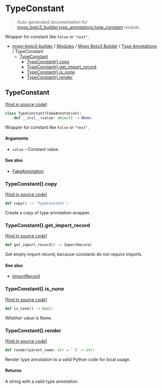 # TypeConstant

> Auto-generated documentation for [mypy_boto3_builder.type_annotations.type_constant](https://github.com/vemel/mypy_boto3_builder/blob/main/mypy_boto3_builder/type_annotations/type_constant.py) module.

Wrapper for constant like `False` or `"test"`.

- [mypy-boto3-builder](../../README.md#mypy_boto3_builder) / [Modules](../../MODULES.md#mypy-boto3-builder-modules) / [Mypy Boto3 Builder](../index.md#mypy-boto3-builder) / [Type Annotations](index.md#type-annotations) / TypeConstant
    - [TypeConstant](#typeconstant)
        - [TypeConstant().copy](#typeconstantcopy)
        - [TypeConstant().get_import_record](#typeconstantget_import_record)
        - [TypeConstant().is_none](#typeconstantis_none)
        - [TypeConstant().render](#typeconstantrender)

## TypeConstant

[[find in source code]](https://github.com/vemel/mypy_boto3_builder/blob/main/mypy_boto3_builder/type_annotations/type_constant.py#L8)

```python
class TypeConstant(FakeAnnotation):
    def __init__(value: object) -> None:
```

Wrapper for constant like `False` or `"test"`.

#### Arguments

- `value` - Constant value.

#### See also

- [FakeAnnotation](fake_annotation.md#fakeannotation)

### TypeConstant().copy

[[find in source code]](https://github.com/vemel/mypy_boto3_builder/blob/main/mypy_boto3_builder/type_annotations/type_constant.py#L37)

```python
def copy() -> 'TypeConstant':
```

Create a copy of type annotation wrapper.

### TypeConstant().get_import_record

[[find in source code]](https://github.com/vemel/mypy_boto3_builder/blob/main/mypy_boto3_builder/type_annotations/type_constant.py#L31)

```python
def get_import_record() -> ImportRecord:
```

Get empty import record, because constants do not require imports.

#### See also

- [ImportRecord](../import_helpers/import_record.md#importrecord)

### TypeConstant().is_none

[[find in source code]](https://github.com/vemel/mypy_boto3_builder/blob/main/mypy_boto3_builder/type_annotations/type_constant.py#L43)

```python
def is_none() -> bool:
```

Whether value is None.

### TypeConstant().render

[[find in source code]](https://github.com/vemel/mypy_boto3_builder/blob/main/mypy_boto3_builder/type_annotations/type_constant.py#L19)

```python
def render(parent_name: str = '') -> str:
```

Render type annotation to a valid Python code for local usage.

#### Returns

A string with a valid type annotation.

